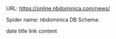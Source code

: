 URL: https://online.nbdominica.com/news/

Spider name: nbdominica
DB Schema:

date
title
link
content
